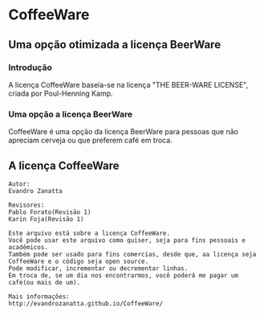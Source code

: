 # **CoffeeWare**
## Uma opção otimizada a licença BeerWare

### Introdução
A licença CoffeeWare baseia-se na licença "THE BEER-WARE LICENSE", criada por Poul-Henning Kamp.

### Uma opção a licença BeerWare
CoffeeWare é uma opção da licença BeerWare para pessoas que não apreciam cerveja ou que preferem café em troca.

## A licença CoffeeWare
```
Autor:
Evandro Zanatta

Revisores:
Pablo Forato(Revisão 1)
Karin Foja(Revisão 1)

Este arquivo está sobre a licença CoffeeWare.
Você pode usar este arquivo como quiser, seja para fins pessoais e acadêmicos. 
Também pode ser usado para fins comercias, desde que, aa licença seja CoffeeWare e o código seja open source.
Pode modificar, incrementar ou decrementar linhas.
Em troca de, se um dia nos encontrarmos, você poderá me pagar um café(ou mais de um).

Mais informações:
http://evandrozanatta.github.io/CoffeeWare/
```
